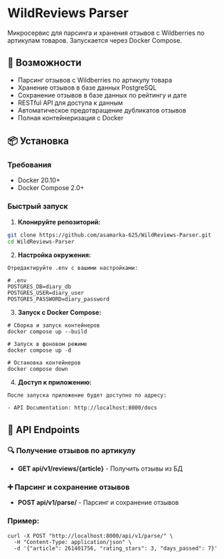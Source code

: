 # WildReviews Parser

Микросервис для парсинга и хранения отзывов с Wildberries по артикулам товаров. Запускается через Docker Compose.

## 🚀 Возможности

- Парсинг отзывов с Wildberries по артикулу товара
- Хранение отзывов в базе данных PostgreSQL
- Сохранение отзывов в базе данных по рейтингу и дате
- RESTful API для доступа к данным
- Автоматическое предотвращение дубликатов отзывов
- Полная контейнеризация с Docker

## 📦 Установка

### Требования

- Docker 20.10+
- Docker Compose 2.0+

### Быстрый запуск

1. **Клонируйте репозиторий:**
```bash
git clone https://github.com/asamarka-625/WildReviews-Parser.git
cd WildReviews-Parser
```

2. **Настройка окружения:**
```
Отредактируйте .env с вашими настройками:

# .env
POSTGRES_DB=diary_db
POSTGRES_USER=diary_user
POSTGRES_PASSWORD=diary_password
```

3. **Запуск с Docker Compose:**
```
# Сборка и запуск контейнеров
docker compose up --build

# Запуск в фоновом режиме
docker compose up -d

# Остановка контейнеров
docker compose down
```

4. **Доступ к приложению:**
```
После запуска приложение будет доступно по адресу:

- API Documentation: http://localhost:8000/docs
```

## 📡 API Endpoints

### 🔍 Получение отзывов по артикулу
- **GET api/v1/reviews/{article}** - Получить отзывы из БД

### ➕ Парсинг и сохранение отзывов
- **POST api/v1/parse/** - Парсинг и сохранение отзывов

### Пример:
```
curl -X POST "http://localhost:8000/api/v1/parse/" \
  -H "Content-Type: application/json" \
  -d '{"article": 261401756, "rating_stars": 3, "days_passed": 7}'
```
